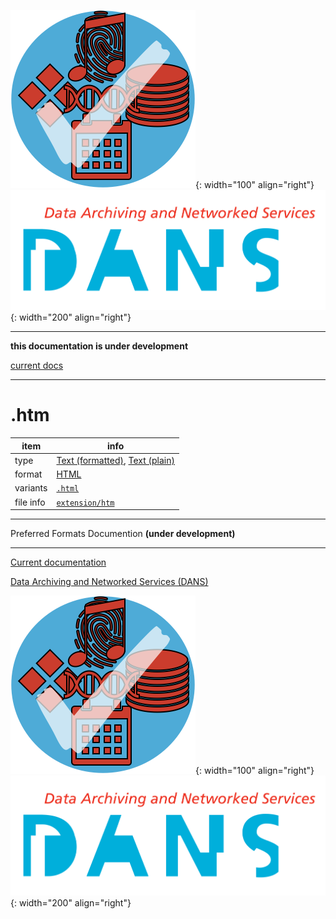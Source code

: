 ![img](../images/formats.png){: width="100" align="right"}
![img](../images/DANS.png){: width="200" align="right"}

---

**this documentation is under development**

[current docs]({{preferredFormats}})

---



# .htm

item | info
--- | ---
type | [Text (formatted)](../dataTypes/textFormatted.md), [Text (plain)](../dataTypes/textPlain.md)
format | [HTML](../fileFormats/html.md)
variants | [`.html`](../extensions/html.md)
file info | [`extension/htm`]({{fileinfo}}/htm)




---

Preferred Formats Documention **(under development)**

---

[Current documentation]({{preferredFormats}})

[Data Archiving and Networked Services (DANS)]({{dans}})

![img](../images/formats.png){: width="100" align="right"}
![img](../images/DANS.png){: width="200" align="right"}
